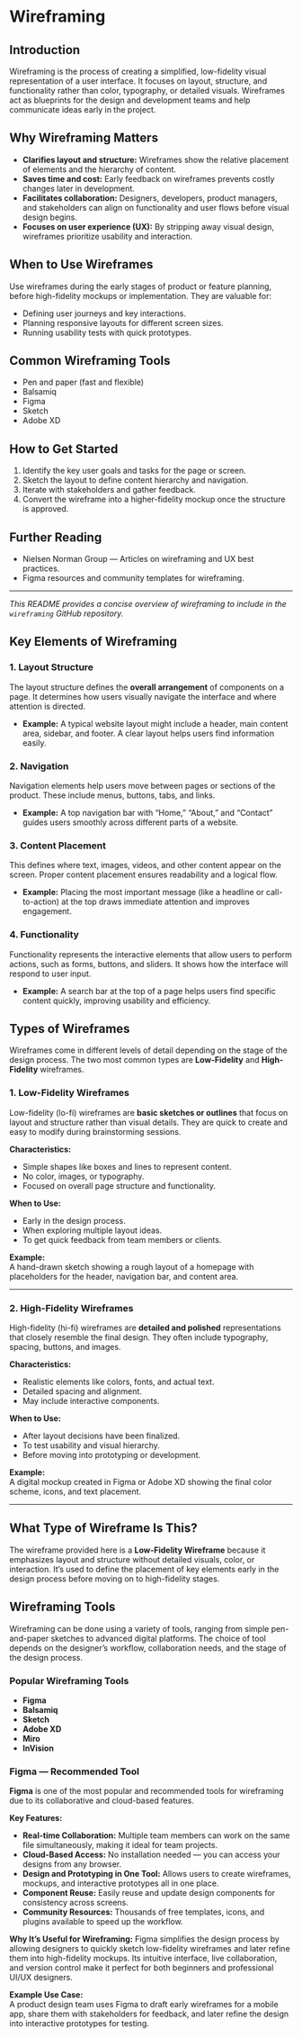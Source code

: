 # Wireframing

## Introduction

Wireframing is the process of creating a simplified, low-fidelity visual representation of a user interface. It focuses on layout, structure, and functionality rather than color, typography, or detailed visuals. Wireframes act as blueprints for the design and development teams and help communicate ideas early in the project.

## Why Wireframing Matters

- **Clarifies layout and structure:** Wireframes show the relative placement of elements and the hierarchy of content.
- **Saves time and cost:** Early feedback on wireframes prevents costly changes later in development.
- **Facilitates collaboration:** Designers, developers, product managers, and stakeholders can align on functionality and user flows before visual design begins.
- **Focuses on user experience (UX):** By stripping away visual design, wireframes prioritize usability and interaction.

## When to Use Wireframes

Use wireframes during the early stages of product or feature planning, before high-fidelity mockups or implementation. They are valuable for:

- Defining user journeys and key interactions.
- Planning responsive layouts for different screen sizes.
- Running usability tests with quick prototypes.

## Common Wireframing Tools

- Pen and paper (fast and flexible)
- Balsamiq
- Figma
- Sketch
- Adobe XD

## How to Get Started

1. Identify the key user goals and tasks for the page or screen.
2. Sketch the layout to define content hierarchy and navigation.
3. Iterate with stakeholders and gather feedback.
4. Convert the wireframe into a higher-fidelity mockup once the structure is approved.

## Further Reading

- Nielsen Norman Group — Articles on wireframing and UX best practices.
- Figma resources and community templates for wireframing.

---

*This README provides a concise overview of wireframing to include in the `wireframing` GitHub repository.*

## Key Elements of Wireframing

### 1. Layout Structure
The layout structure defines the **overall arrangement** of components on a page. It determines how users visually navigate the interface and where attention is directed.  
- **Example:** A typical website layout might include a header, main content area, sidebar, and footer. A clear layout helps users find information easily.

### 2. Navigation
Navigation elements help users move between pages or sections of the product. These include menus, buttons, tabs, and links.  
- **Example:** A top navigation bar with “Home,” “About,” and “Contact” guides users smoothly across different parts of a website.

### 3. Content Placement
This defines where text, images, videos, and other content appear on the screen. Proper content placement ensures readability and a logical flow.  
- **Example:** Placing the most important message (like a headline or call-to-action) at the top draws immediate attention and improves engagement.

### 4. Functionality
Functionality represents the interactive elements that allow users to perform actions, such as forms, buttons, and sliders. It shows how the interface will respond to user input.  
- **Example:** A search bar at the top of a page helps users find specific content quickly, improving usability and efficiency.

## Types of Wireframes

Wireframes come in different levels of detail depending on the stage of the design process. The two most common types are **Low-Fidelity** and **High-Fidelity** wireframes.

### 1. Low-Fidelity Wireframes
Low-fidelity (lo-fi) wireframes are **basic sketches or outlines** that focus on layout and structure rather than visual details. They are quick to create and easy to modify during brainstorming sessions.

**Characteristics:**
- Simple shapes like boxes and lines to represent content.
- No color, images, or typography.
- Focused on overall page structure and functionality.

**When to Use:**
- Early in the design process.
- When exploring multiple layout ideas.
- To get quick feedback from team members or clients.

**Example:**  
A hand-drawn sketch showing a rough layout of a homepage with placeholders for the header, navigation bar, and content area.

---

### 2. High-Fidelity Wireframes
High-fidelity (hi-fi) wireframes are **detailed and polished** representations that closely resemble the final design. They often include typography, spacing, buttons, and images.

**Characteristics:**
- Realistic elements like colors, fonts, and actual text.
- Detailed spacing and alignment.
- May include interactive components.

**When to Use:**
- After layout decisions have been finalized.
- To test usability and visual hierarchy.
- Before moving into prototyping or development.

**Example:**  
A digital mockup created in Figma or Adobe XD showing the final color scheme, icons, and text placement.

---

## What Type of Wireframe Is This?

The wireframe provided here is a **Low-Fidelity Wireframe** because it emphasizes layout and structure without detailed visuals, color, or interaction. It’s used to define the placement of key elements early in the design process before moving on to high-fidelity stages.

## Wireframing Tools

Wireframing can be done using a variety of tools, ranging from simple pen-and-paper sketches to advanced digital platforms. The choice of tool depends on the designer’s workflow, collaboration needs, and the stage of the design process.

### Popular Wireframing Tools

- **Figma**  
- **Balsamiq**  
- **Sketch**  
- **Adobe XD**  
- **Miro**  
- **InVision**

### Figma — Recommended Tool

**Figma** is one of the most popular and recommended tools for wireframing due to its collaborative and cloud-based features.

**Key Features:**
- **Real-time Collaboration:** Multiple team members can work on the same file simultaneously, making it ideal for team projects.  
- **Cloud-Based Access:** No installation needed — you can access your designs from any browser.  
- **Design and Prototyping in One Tool:** Allows users to create wireframes, mockups, and interactive prototypes all in one place.  
- **Component Reuse:** Easily reuse and update design components for consistency across screens.  
- **Community Resources:** Thousands of free templates, icons, and plugins available to speed up the workflow.

**Why It’s Useful for Wireframing:**
Figma simplifies the design process by allowing designers to quickly sketch low-fidelity wireframes and later refine them into high-fidelity mockups. Its intuitive interface, live collaboration, and version control make it perfect for both beginners and professional UI/UX designers.

**Example Use Case:**  
A product design team uses Figma to draft early wireframes for a mobile app, share them with stakeholders for feedback, and later refine the design into interactive prototypes for testing.


